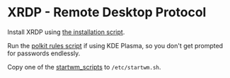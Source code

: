 # XRDP - Remote Desktop Protocol

Install XRDP using [the installation script](./install-xrdp.sh).

Run the [polkit rules script](./set-polkit-rules-pop.sh) if using KDE Plasma, so you don't get prompted for passwords endlessly.

Copy one of the [startwm_scripts](./startwm_scripts) to `/etc/startwm.sh`.
